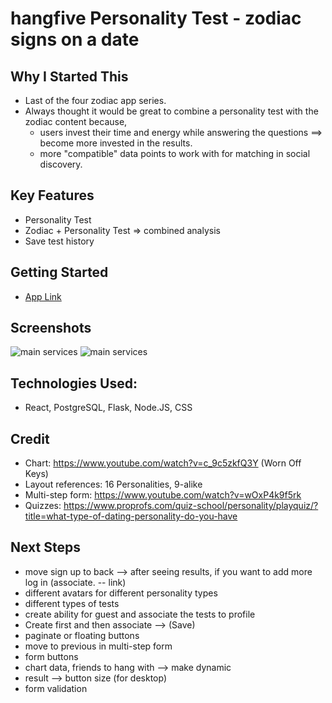 # hangfive Personality Test - zodiac signs on a date

## Why I Started This
- Last of the four zodiac app series. 
- Always thought it would be great to combine a personality test with the zodiac content because, 
  - users invest their time and energy while answering the questions ==> become more invested in the results. 
  - more "compatible" data points to work with for matching in social discovery. 

## Key Features
- Personality Test
- Zodiac + Personality Test => combined analysis
- Save test history

## Getting Started
- <a href="https://personality-test-react.netlify.app/"> App Link</a>

## Screenshots
<img src="https://i.imgur.com/S5rOwAp.png"  alt="main services">
<img src="https://i.imgur.com/AEU80Bt.png"  alt="main services">


## Technologies Used:
- React, PostgreSQL, Flask, Node.JS, CSS


## Credit 
- Chart: https://www.youtube.com/watch?v=c_9c5zkfQ3Y (Worn Off Keys)
- Layout references: 16 Personalities, 9-alike
- Multi-step form: https://www.youtube.com/watch?v=wOxP4k9f5rk
- Quizzes: https://www.proprofs.com/quiz-school/personality/playquiz/?title=what-type-of-dating-personality-do-you-have

## Next Steps
- move sign up to back --> after seeing results, if you want to add more log in (associate. -- link)
- different avatars for different personality types
- different types of tests
- create ability for guest and associate the tests to profile
- Create first and then associate --> (Save)
- paginate or floating buttons
- move to previous in multi-step form
- form buttons
- chart data, friends to hang with --> make dynamic
- result --> button size (for desktop)
- form validation